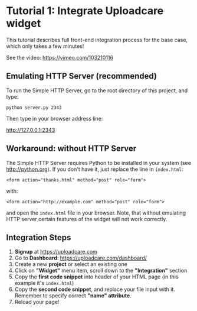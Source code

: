 Tutorial 1: Integrate Uploadcare widget
=======================================

This tutorial describes full front-end integration process
for the base case, which only takes a few minutes!
    
See the video: https://vimeo.com/103210116

Emulating HTTP Server (recommended)
-----------------------------------

To run the Simple HTTP Server, go to the root directory of this project,
and type:

    python server.py 2343

Then type in your browser address line:

http://127.0.0.1:2343

Workaround: without HTTP Server
-------------------------------

The Simple HTTP Server requires Python to be installed in your system
(see http://python.org). If you don't have it, just replace the line in `index.html`:

    <form action="thanks.html" method="post" role="form">

with:

    <form action="http://example.com" method="post" role="form">

and open the `index.html` file in your browser. Note, that without emulating
HTTP server certain features of the widget will not work correctly.

Integration Steps
-----------------

1. **Signup** at https://uploadcare.com
2. Go to **Dashboard**: https://uploadcare.com/dashboard/
3. Create a new **project** or select an existing one
4. Click on **"Widget"** menu item, scroll down to the **"Integration"** section
5. Copy the **first code snippet** into header of your HTML page (in this example it's `index.html`)
6. Copy the **second code snippet**, and replace your file input with it. Remember to specify correct **"name" attribute**.
7. Reload your page!
